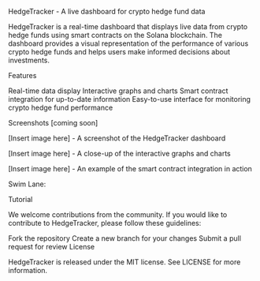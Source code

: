 HedgeTracker - A live dashboard for crypto hedge fund data

HedgeTracker is a real-time dashboard that displays live data from crypto hedge funds using smart contracts on the Solana blockchain. The dashboard provides a visual representation of the performance of various crypto hedge funds and helps users make informed decisions about investments.

Features

Real-time data display
Interactive graphs and charts
Smart contract integration for up-to-date information
Easy-to-use interface for monitoring crypto hedge fund performance


Screenshots [coming soon]

[Insert image here] - A screenshot of the HedgeTracker dashboard

[Insert image here] - A close-up of the interactive graphs and charts

[Insert image here] - An example of the smart contract integration in action

Swim Lane:

Tutorial <Comming Soon>


We welcome contributions from the community. If you would like to contribute to HedgeTracker, please follow these guidelines:

Fork the repository
Create a new branch for your changes
Submit a pull request for review
License


HedgeTracker is released under the MIT license. See LICENSE for more information.


